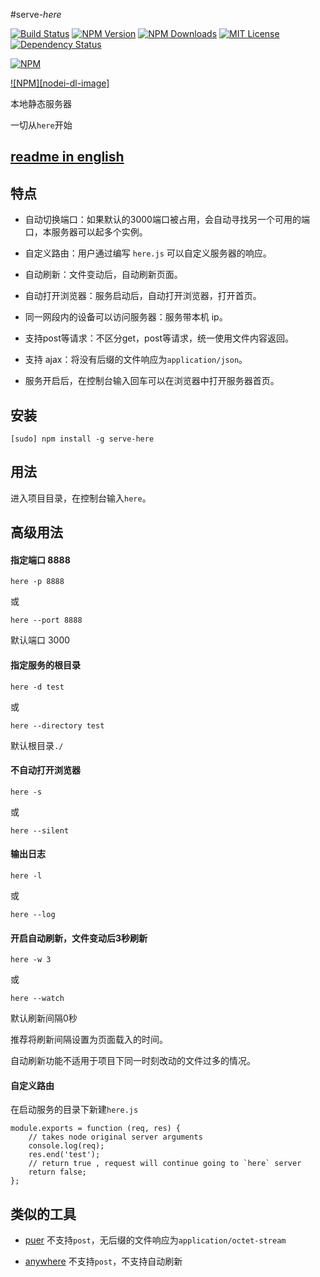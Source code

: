 #serve-*here*

[![Build Status][travis-image]][travis-url]
[![NPM Version][npm-version-image]][npm-url]
[![NPM Downloads][npm-downloads-image]][npm-url]
[![MIT License][license-image]][license-url]
[![Dependency Status][david-image]][david-url]

[![NPM][nodei-image]][nodei-url]

[![NPM][nodei-dl-image]][nodei-url]

本地静态服务器

一切从`here`开始

## [readme in english](../README.md)

## 特点

- 自动切换端口：如果默认的3000端口被占用，会自动寻找另一个可用的端口，本服务器可以起多个实例。

- 自定义路由：用户通过编写 `here.js` 可以自定义服务器的响应。

- 自动刷新：文件变动后，自动刷新页面。

- 自动打开浏览器：服务启动后，自动打开浏览器，打开首页。

- 同一网段内的设备可以访问服务器：服务带本机 ip。

- 支持post等请求：不区分get，post等请求，统一使用文件内容返回。

- 支持 ajax：将没有后缀的文件响应为`application/json`。

- 服务开启后，在控制台输入回车可以在浏览器中打开服务器首页。

## 安装

`[sudo] npm install -g serve-here`

## 用法

进入项目目录，在控制台输入`here`。

## 高级用法

#### 指定端口 8888

`here -p 8888`

或

`here --port 8888`

默认端口 3000

#### 指定服务的根目录

`here -d test`

或

`here --directory test`

默认根目录`./`

#### 不自动打开浏览器

`here -s`

或

`here --silent`

#### 输出日志

`here -l`

或

`here --log`


#### 开启自动刷新，文件变动后3秒刷新

`here -w 3`

或

`here --watch`

默认刷新间隔0秒

推荐将刷新间隔设置为页面载入的时间。

自动刷新功能不适用于项目下同一时刻改动的文件过多的情况。

#### 自定义路由

在启动服务的目录下新建`here.js`

```
module.exports = function (req, res) {
    // takes node original server arguments
    console.log(req);
    res.end('test');
    // return true , request will continue going to `here` server
    return false;
};

```

## 类似的工具

- [puer](https://www.npmjs.com/package/puer) 不支持`post`，无后缀的文件响应为`application/octet-stream`

- [anywhere](https://www.npmjs.com/package/anywhere) 不支持`post`，不支持自动刷新


[npm-version-image]: http://img.shields.io/npm/v/serve-here.svg?style=flat-square
[npm-url]: https://www.npmjs.com/package/serve-here
[npm-downloads-image]: http://img.shields.io/npm/dm/serve-here.svg?style=flat-square
[license-image]: http://img.shields.io/badge/license-MIT-blue.svg?style=flat-square
[license-url]: LICENSE
[travis-image]: https://img.shields.io/travis/vivaxy/here.svg?style=flat-square
[travis-url]: https://travis-ci.org/vivaxy/here
[david-image]: http://img.shields.io/david/vivaxy/here.svg?style=flat-square
[david-url]: https://david-dm.org/vivaxy/here
[nodei-image]: https://nodei.co/npm-dl/serve-here.png?height=3
[nodei-url]: https://nodei.co/npm/serve-here/
[nodei-image]: https://nodei.co/npm/serve-here.svg?downloads=true&downloadRank=true&stars=true
